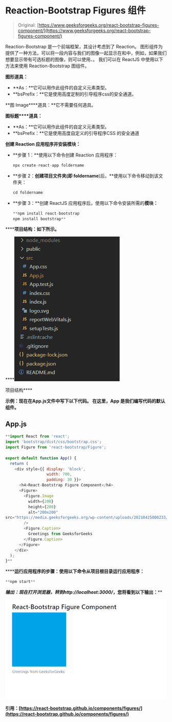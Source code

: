 # Reaction-Bootstrap Figures 组件

> Original: [https://www.geeksforgeeks.org/react-bootstrap-figures-component/](https://www.geeksforgeeks.org/react-bootstrap-figures-component/)

Reaction-Bootstrap 是一个前端框架，其设计考虑到了 Reaction。 图形组件为提供了一种方法，可以将一段内容与我们的图像一起显示在和中，例如，如果我们想要显示带有可选标题的图像，则可以使用、。 我们可以在 ReactJS 中使用以下方法来使用 Reaction-Bootstrap 图组件。

**图形道具：**

*   **As：**它可以用作此组件的自定义元素类型。
*   **bsPrefix：**它是使用高度定制的引导程序css的安全通道。

**图 Image****道具：**它不需要任何道具。

**图标题****道具：**

*   **As：**它可以用作此组件的自定义元素类型。
*   **bsPrefix：**它是使用高度自定义的引导程序CSS 的安全通道

**创建 Reaction 应用程序并安装模块：**

*   **步骤 1：**使用以下命令创建 Reaction 应用程序：

    ```jsx
    npx create-react-app foldername
    ```

*   **步骤 2：**创建项目文件夹(即 foldername**)后，**使用以下命令移动到该文件夹：

    ```jsx
    cd foldername
    ```

*   **步骤 3：**创建 ReactJS 应用程序后，使用以下命令安装所需的****模块：****

    ```jsx
    **npm install react-bootstrap 
    npm install bootstrap**
    ```

******项目结构：**如下所示。****

****![](img/f04ae0d8b722a9fff0bd9bd138b29c23.png)

项目结构**** 

******示例：**现在在**App.js**文件中写下以下代码。 在这里，App 是我们编写代码的默认组件。****

## ****App.js****

```jsx
**import React from 'react';
import 'bootstrap/dist/css/bootstrap.css';
import Figure from 'react-bootstrap/Figure';

export default function App() {
  return (
    <div style={{ display: 'block',
                  width: 700,
                  padding: 30 }}>
      <h4>React-Bootstrap Figure Component</h4>
      <Figure>
        <Figure.Image
          width={200}
          height={200}
          alt="200x200"
src="https://media.geeksforgeeks.org/wp-content/uploads/20210425000233/test-300x297.png"
        />
        <Figure.Caption>
          Greetings from GeeksforGeeks
        </Figure.Caption>
      </Figure>
    </div>
  );
}**
```

******运行应用程序的步骤：**使用以下命令从项目根目录运行应用程序：****

```jsx
**npm start**
```

******输出：**现在打开浏览器，转到***http://localhost:3000/***，您将看到以下输出：****

****![](img/77037f9952ebc86a13ad3a1aa41fbd4f.png)****

******引用：**[https://react-bootstrap.github.io/components/figures/](https://react-bootstrap.github.io/components/figures/)****